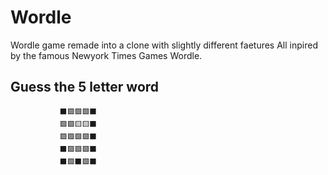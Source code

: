 # Wordle
Wordle game remade into a clone with slightly different faetures
All inpired by the famous Newyork Times Games Wordle.

## Guess the 5 letter word
               ⬛🟩🟩🟩⬛
               🟩🟩🟨🟨⬛
               🟩🟩🟩🟩⬛
               ⬛🟩🟩🟩⬛
               ⬛🟩⬛🟩⬛
